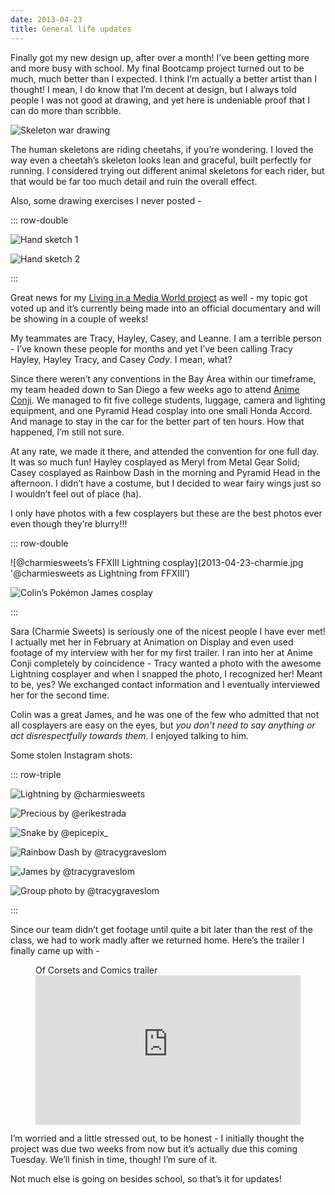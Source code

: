 ```yaml
---
date: 2013-04-23
title: General life updates
---
```

Finally got my new design up, after over a month! I’ve been getting more and more busy with school. My final Bootcamp project turned out to be much, much better than I expected. I think I’m actually a better artist than I thought! I mean, I do know that I’m decent at design, but I always told people I was not good at drawing, and yet here is undeniable proof that I can do more than scribble.

<!--more-->

![Skeleton war drawing](2013-04-23-skeletons.jpg 'Skeleton war drawing')

The human skeletons are riding cheetahs, if you’re wondering. I loved the way even a cheetah’s skeleton looks lean and graceful, built perfectly for running. I considered trying out different animal skeletons for each rider, but that would be far too much detail and ruin the overall effect.

Also, some drawing exercises I never posted -

::: row-double

![Hand sketch 1](2013-04-23-hand-1.jpg 'Hand sketch 1')

![Hand sketch 2](2013-04-23-hand-2.jpg 'Hand sketch 2')

:::

Great news for my [Living in a Media World project](http://students.expression.edu) as well - my topic got voted up and it’s currently being made into an official documentary and will be showing in a couple of weeks!

My teammates are Tracy, Hayley, Casey, and Leanne. I am a terrible person - I’ve known these people for months and yet I’ve been calling Tracy Hayley, Hayley Tracy, and Casey *Cody*. I mean, what?

Since there weren’t any conventions in the Bay Area within our timeframe, my team headed down to San Diego a few weeks ago to attend [Anime Conji](http://animeconji.org). We managed to fit five college students, luggage, camera and lighting equipment, and one Pyramid Head cosplay into one small Honda Accord. And manage to stay in the car for the better part of ten hours. How that happened, I’m still not sure.

At any rate, we made it there, and attended the convention for one full day. It was so much fun! Hayley cosplayed as Meryl from Metal Gear Solid; Casey cosplayed as Rainbow Dash in the morning and Pyramid Head in the afternoon. I didn’t have a costume, but I decided to wear fairy wings just so I wouldn’t feel out of place (ha).

I only have photos with a few cosplayers but these are the best photos ever even though they’re blurry!!!

::: row-double

![@charmiesweets’s FFXIII Lightning cosplay](2013-04-23-charmie.jpg '@charmiesweets as Lightning from FFXIII’)

![Colin’s Pokémon James cosplay](2013-04-23-colin.jpg 'Colin as James from Pokémon')

:::

Sara (Charmie Sweets) is seriously one of the nicest people I have ever met! I actually met her in February at Animation on Display and even used footage of my interview with her for my first trailer. I ran into her at Anime Conji completely by coincidence - Tracy wanted a photo with the awesome Lightning cosplayer and when I snapped the photo, I recognized her! Meant to be, yes? We exchanged contact information and I eventually interviewed her for the second time.

Colin was a great James, and he was one of the few who admitted that not all cosplayers are easy on the eyes, but *you don’t need to say anything or act disrespectfully towards them*. I enjoyed talking to him.

Some stolen Instagram shots:

::: row-triple

![Lightning by @charmiesweets](2013-04-23-ffxiii.jpg '@charmiesweets')

![Precious by @erikestrada](2013-04-23-precious.jpg '@erikestrada')

![Snake by @epicepix_](2013-04-23-snake.jpg '@epicepix_')

![Rainbow Dash by @tracygraveslom](2013-04-23-rainbow-dash.jpg '@tracygraveslom')

![James by @tracygraveslom](2013-04-23-james.jpg '@tracygraveslom')

![Group photo by @tracygraveslom](2013-04-23-group.jpg '@tracygraveslom')

:::

Since our team didn’t get footage until quite a bit later than the rest of the class, we had to work madly after we returned home. Here’s the trailer I finally came up with -

<figure aria-labelledby="2013-04-23-video-caption">
	<figcaption id="2013-04-23-video-caption" aria-hidden="true">Of Corsets and Comics trailer</figcaption>
	<iframe style="aspect-ratio: 16 / 9; width: 100%; height: auto;" src="https://player.vimeo.com/video/64177625" width="800" height="450" frameborder="0" webkitAllowFullScreen mozallowfullscreen allowFullScreen></iframe>
</figure>

I’m worried and a little stressed out, to be honest - I initially thought the project was due two weeks from now but it’s actually due this coming Tuesday. We’ll finish in time, though! I’m sure of it.

Not much else is going on besides school, so that’s it for updates!